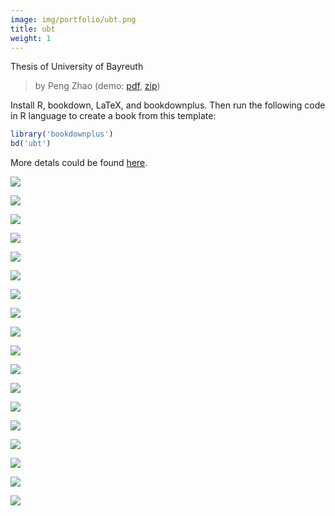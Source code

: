 ```yaml
---
image: img/portfolio/ubt.png
title: ubt
weight: 1
---
```


Thesis of University of Bayreuth

> by Peng Zhao (demo: [pdf](https://github.com/pzhaonet/bookdownplus/raw/master/inst2/ubt/showcase/ubt.pdf), [zip](https://github.com/pzhaonet/bookdownplus/raw/master/inst/templates/ubt.zip))

<!--more-->

Install R, bookdown, LaTeX, and bookdownplus. Then run the following code in R language to create a book from this template:

```r
library('bookdownplus')
bd('ubt')
```

More detals could be found [here](https://github.com/pzhaonet/bookdownplus).
<p><a href="https://github.com/pzhaonet/bookdownplus/raw/master/inst2/ubt/showcase/cover.png"><img class = "jf-image-shadow" src="https://github.com/pzhaonet/bookdownplus/raw/master/inst2/ubt/showcase/cover.png" /></a></p>
<p><a href="https://github.com/pzhaonet/bookdownplus/raw/master/inst2/ubt/showcase/ubt11.png"><img class = "jf-image-shadow" src="https://github.com/pzhaonet/bookdownplus/raw/master/inst2/ubt/showcase/ubt11.png" /></a></p>
<p><a href="https://github.com/pzhaonet/bookdownplus/raw/master/inst2/ubt/showcase/ubt13.png"><img class = "jf-image-shadow" src="https://github.com/pzhaonet/bookdownplus/raw/master/inst2/ubt/showcase/ubt13.png" /></a></p>
<p><a href="https://github.com/pzhaonet/bookdownplus/raw/master/inst2/ubt/showcase/ubt16.png"><img class = "jf-image-shadow" src="https://github.com/pzhaonet/bookdownplus/raw/master/inst2/ubt/showcase/ubt16.png" /></a></p>
<p><a href="https://github.com/pzhaonet/bookdownplus/raw/master/inst2/ubt/showcase/ubt18.png"><img class = "jf-image-shadow" src="https://github.com/pzhaonet/bookdownplus/raw/master/inst2/ubt/showcase/ubt18.png" /></a></p>
<p><a href="https://github.com/pzhaonet/bookdownplus/raw/master/inst2/ubt/showcase/ubt19.png"><img class = "jf-image-shadow" src="https://github.com/pzhaonet/bookdownplus/raw/master/inst2/ubt/showcase/ubt19.png" /></a></p>
<p><a href="https://github.com/pzhaonet/bookdownplus/raw/master/inst2/ubt/showcase/ubt2.png"><img class = "jf-image-shadow" src="https://github.com/pzhaonet/bookdownplus/raw/master/inst2/ubt/showcase/ubt2.png" /></a></p>
<p><a href="https://github.com/pzhaonet/bookdownplus/raw/master/inst2/ubt/showcase/ubt23.png"><img class = "jf-image-shadow" src="https://github.com/pzhaonet/bookdownplus/raw/master/inst2/ubt/showcase/ubt23.png" /></a></p>
<p><a href="https://github.com/pzhaonet/bookdownplus/raw/master/inst2/ubt/showcase/ubt24.png"><img class = "jf-image-shadow" src="https://github.com/pzhaonet/bookdownplus/raw/master/inst2/ubt/showcase/ubt24.png" /></a></p>
<p><a href="https://github.com/pzhaonet/bookdownplus/raw/master/inst2/ubt/showcase/ubt26.png"><img class = "jf-image-shadow" src="https://github.com/pzhaonet/bookdownplus/raw/master/inst2/ubt/showcase/ubt26.png" /></a></p>
<p><a href="https://github.com/pzhaonet/bookdownplus/raw/master/inst2/ubt/showcase/ubt28.png"><img class = "jf-image-shadow" src="https://github.com/pzhaonet/bookdownplus/raw/master/inst2/ubt/showcase/ubt28.png" /></a></p>
<p><a href="https://github.com/pzhaonet/bookdownplus/raw/master/inst2/ubt/showcase/ubt30.png"><img class = "jf-image-shadow" src="https://github.com/pzhaonet/bookdownplus/raw/master/inst2/ubt/showcase/ubt30.png" /></a></p>
<p><a href="https://github.com/pzhaonet/bookdownplus/raw/master/inst2/ubt/showcase/ubt38.png"><img class = "jf-image-shadow" src="https://github.com/pzhaonet/bookdownplus/raw/master/inst2/ubt/showcase/ubt38.png" /></a></p>
<p><a href="https://github.com/pzhaonet/bookdownplus/raw/master/inst2/ubt/showcase/ubt4.png"><img class = "jf-image-shadow" src="https://github.com/pzhaonet/bookdownplus/raw/master/inst2/ubt/showcase/ubt4.png" /></a></p>
<p><a href="https://github.com/pzhaonet/bookdownplus/raw/master/inst2/ubt/showcase/ubt44.png"><img class = "jf-image-shadow" src="https://github.com/pzhaonet/bookdownplus/raw/master/inst2/ubt/showcase/ubt44.png" /></a></p>
<p><a href="https://github.com/pzhaonet/bookdownplus/raw/master/inst2/ubt/showcase/ubt6.png"><img class = "jf-image-shadow" src="https://github.com/pzhaonet/bookdownplus/raw/master/inst2/ubt/showcase/ubt6.png" /></a></p>
<p><a href="https://github.com/pzhaonet/bookdownplus/raw/master/inst2/ubt/showcase/ubt8.png"><img class = "jf-image-shadow" src="https://github.com/pzhaonet/bookdownplus/raw/master/inst2/ubt/showcase/ubt8.png" /></a></p>
<p><a href="https://github.com/pzhaonet/bookdownplus/raw/master/inst2/ubt/showcase/ubt9.png"><img class = "jf-image-shadow" src="https://github.com/pzhaonet/bookdownplus/raw/master/inst2/ubt/showcase/ubt9.png" /></a></p>
